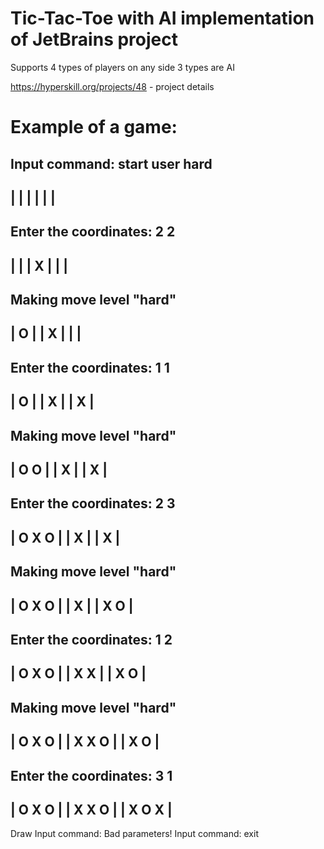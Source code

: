 # Tic-Tac-Toe with AI implementation of JetBrains project

Supports 4 types of players on any side
3 types are AI

https://hyperskill.org/projects/48 - project details

# Example of a game:

Input command:
start user hard
---------
|       |
|       |
|       |
---------
Enter the coordinates:
2 2
---------
|       |
|   X   |
|       |
---------
Making move level "hard"
---------
| O     |
|   X   |
|       |
---------
Enter the coordinates:
1 1
---------
| O     |
|   X   |
| X     |
---------
Making move level "hard"
---------
| O   O |
|   X   |
| X     |
---------
Enter the coordinates:
2 3
---------
| O X O |
|   X   |
| X     |
---------
Making move level "hard"
---------
| O X O |
|   X   |
| X O   |
---------
Enter the coordinates:
1 2
---------
| O X O |
| X X   |
| X O   |
---------
Making move level "hard"
---------
| O X O |
| X X O |
| X O   |
---------
Enter the coordinates:
3 1
---------
| O X O |
| X X O |
| X O X |
---------
Draw
Input command:
Bad parameters!
Input command:
exit